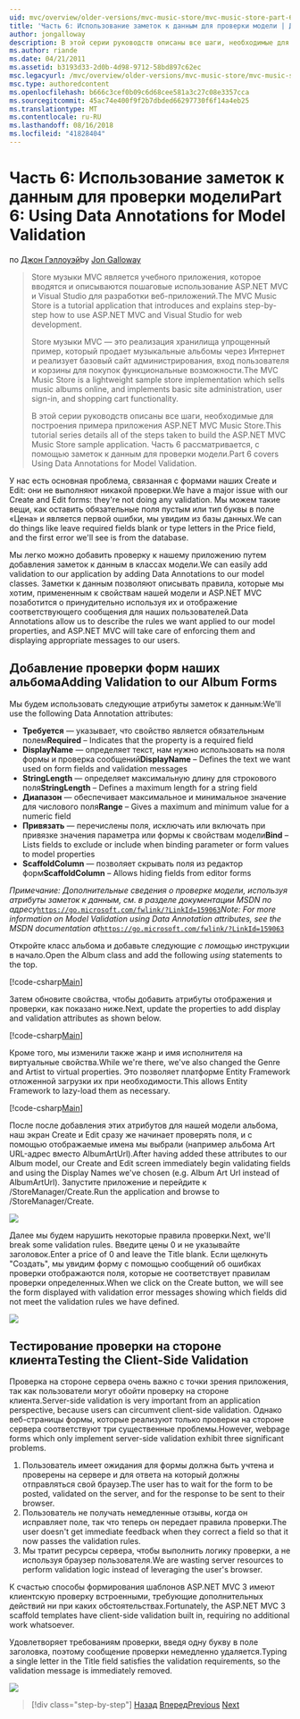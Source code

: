 ```yaml
---
uid: mvc/overview/older-versions/mvc-music-store/mvc-music-store-part-6
title: 'Часть 6: Использование заметок к данным для проверки модели | Документация Майкрософт'
author: jongalloway
description: В этой серии руководств описаны все шаги, необходимые для построения примера приложения ASP.NET MVC Music Store. Часть 6 рассматриваются с использованием заметок к данным для модели V...
ms.author: riande
ms.date: 04/21/2011
ms.assetid: b3193d33-2d0b-4d98-9712-58bd897c62ec
msc.legacyurl: /mvc/overview/older-versions/mvc-music-store/mvc-music-store-part-6
msc.type: authoredcontent
ms.openlocfilehash: b666c3cef0b09c6d68cee581a3c27c08e3357cca
ms.sourcegitcommit: 45ac74e400f9f2b7dbded66297730f6f14a4eb25
ms.translationtype: MT
ms.contentlocale: ru-RU
ms.lasthandoff: 08/16/2018
ms.locfileid: "41828404"
---
```

<a name="part-6-using-data-annotations-for-model-validation"></a><span data-ttu-id="97366-104">Часть 6: Использование заметок к данным для проверки модели</span><span class="sxs-lookup"><span data-stu-id="97366-104">Part 6: Using Data Annotations for Model Validation</span></span>
====================
<span data-ttu-id="97366-105">по [Джон Гэллоуэй](https://github.com/jongalloway)</span><span class="sxs-lookup"><span data-stu-id="97366-105">by [Jon Galloway](https://github.com/jongalloway)</span></span>

> <span data-ttu-id="97366-106">Store музыки MVC является учебного приложения, которое вводятся и описываются пошаговые использование ASP.NET MVC и Visual Studio для разработки веб-приложений.</span><span class="sxs-lookup"><span data-stu-id="97366-106">The MVC Music Store is a tutorial application that introduces and explains step-by-step how to use ASP.NET MVC and Visual Studio for web development.</span></span>  
>   
> <span data-ttu-id="97366-107">Store музыки MVC — это реализация хранилища упрощенный пример, который продает музыкальные альбомы через Интернет и реализует базовый сайт администрирования, вход пользователя и корзины для покупок функциональные возможности.</span><span class="sxs-lookup"><span data-stu-id="97366-107">The MVC Music Store is a lightweight sample store implementation which sells music albums online, and implements basic site administration, user sign-in, and shopping cart functionality.</span></span>  
>   
> <span data-ttu-id="97366-108">В этой серии руководств описаны все шаги, необходимые для построения примера приложения ASP.NET MVC Music Store.</span><span class="sxs-lookup"><span data-stu-id="97366-108">This tutorial series details all of the steps taken to build the ASP.NET MVC Music Store sample application.</span></span> <span data-ttu-id="97366-109">Часть 6 рассматривается, с помощью заметок к данным для проверки модели.</span><span class="sxs-lookup"><span data-stu-id="97366-109">Part 6 covers Using Data Annotations for Model Validation.</span></span>


<span data-ttu-id="97366-110">У нас есть основная проблема, связанная с формами наших Create и Edit: они не выполняют никакой проверки.</span><span class="sxs-lookup"><span data-stu-id="97366-110">We have a major issue with our Create and Edit forms: they're not doing any validation.</span></span> <span data-ttu-id="97366-111">Мы можем такие вещи, как оставить обязательные поля пустым или тип буквы в поле «Цена» и является первой ошибки, мы увидим из базы данных.</span><span class="sxs-lookup"><span data-stu-id="97366-111">We can do things like leave required fields blank or type letters in the Price field, and the first error we'll see is from the database.</span></span>

<span data-ttu-id="97366-112">Мы легко можно добавить проверку к нашему приложению путем добавления заметок к данным в классах модели.</span><span class="sxs-lookup"><span data-stu-id="97366-112">We can easily add validation to our application by adding Data Annotations to our model classes.</span></span> <span data-ttu-id="97366-113">Заметки к данным позволяют описывать правила, которые мы хотим, примененным к свойствам нашей модели и ASP.NET MVC позаботится о принудительно используя их и отображение соответствующего сообщения для наших пользователей.</span><span class="sxs-lookup"><span data-stu-id="97366-113">Data Annotations allow us to describe the rules we want applied to our model properties, and ASP.NET MVC will take care of enforcing them and displaying appropriate messages to our users.</span></span>

## <a name="adding-validation-to-our-album-forms"></a><span data-ttu-id="97366-114">Добавление проверки форм наших альбома</span><span class="sxs-lookup"><span data-stu-id="97366-114">Adding Validation to our Album Forms</span></span>

<span data-ttu-id="97366-115">Мы будем использовать следующие атрибуты заметок к данным:</span><span class="sxs-lookup"><span data-stu-id="97366-115">We'll use the following Data Annotation attributes:</span></span>

- <span data-ttu-id="97366-116">**Требуется** — указывает, что свойство является обязательным полем</span><span class="sxs-lookup"><span data-stu-id="97366-116">**Required** – Indicates that the property is a required field</span></span>
- <span data-ttu-id="97366-117">**DisplayName** — определяет текст, нам нужно использовать на поля формы и проверка сообщений</span><span class="sxs-lookup"><span data-stu-id="97366-117">**DisplayName** – Defines the text we want used on form fields and validation messages</span></span>
- <span data-ttu-id="97366-118">**StringLength** — определяет максимальную длину для строкового поля</span><span class="sxs-lookup"><span data-stu-id="97366-118">**StringLength** – Defines a maximum length for a string field</span></span>
- <span data-ttu-id="97366-119">**Диапазон** — обеспечивает максимальное и минимальное значение для числового поля</span><span class="sxs-lookup"><span data-stu-id="97366-119">**Range** – Gives a maximum and minimum value for a numeric field</span></span>
- <span data-ttu-id="97366-120">**Привязать** — перечислены поля, исключать или включать при привязке значения параметра или формы к свойствам модели</span><span class="sxs-lookup"><span data-stu-id="97366-120">**Bind** – Lists fields to exclude or include when binding parameter or form values to model properties</span></span>
- <span data-ttu-id="97366-121">**ScaffoldColumn** — позволяет скрывать поля из редактор форм</span><span class="sxs-lookup"><span data-stu-id="97366-121">**ScaffoldColumn** – Allows hiding fields from editor forms</span></span>

<span data-ttu-id="97366-122">*Примечание: Дополнительные сведения о проверке модели, используя атрибуты заметок к данным, см. в разделе документации MSDN по адресу*[`https://go.microsoft.com/fwlink/?LinkId=159063`](https://go.microsoft.com/fwlink/?LinkId=159063)</span><span class="sxs-lookup"><span data-stu-id="97366-122">*Note: For more information on Model Validation using Data Annotation attributes, see the MSDN documentation at*[`https://go.microsoft.com/fwlink/?LinkId=159063`](https://go.microsoft.com/fwlink/?LinkId=159063)</span></span>

<span data-ttu-id="97366-123">Откройте класс альбома и добавьте следующие *с помощью* инструкции в начало.</span><span class="sxs-lookup"><span data-stu-id="97366-123">Open the Album class and add the following *using* statements to the top.</span></span>

[!code-csharp[Main](mvc-music-store-part-6/samples/sample1.cs)]

<span data-ttu-id="97366-124">Затем обновите свойства, чтобы добавить атрибуты отображения и проверки, как показано ниже.</span><span class="sxs-lookup"><span data-stu-id="97366-124">Next, update the properties to add display and validation attributes as shown below.</span></span>

[!code-csharp[Main](mvc-music-store-part-6/samples/sample2.cs)]

<span data-ttu-id="97366-125">Кроме того, мы изменили также жанр и имя исполнителя на виртуальные свойства.</span><span class="sxs-lookup"><span data-stu-id="97366-125">While we're there, we've also changed the Genre and Artist to virtual properties.</span></span> <span data-ttu-id="97366-126">Это позволяет платформе Entity Framework отложенной загрузки их при необходимости.</span><span class="sxs-lookup"><span data-stu-id="97366-126">This allows Entity Framework to lazy-load them as necessary.</span></span>

[!code-csharp[Main](mvc-music-store-part-6/samples/sample3.cs)]

<span data-ttu-id="97366-127">После после добавления этих атрибутов для нашей модели альбома, наш экран Create и Edit сразу же начинает проверять поля, и с помощью отображаемые имена мы выбрали (например альбома Art URL-адрес вместо AlbumArtUrl).</span><span class="sxs-lookup"><span data-stu-id="97366-127">After having added these attributes to our Album model, our Create and Edit screen immediately begin validating fields and using the Display Names we've chosen (e.g. Album Art Url instead of AlbumArtUrl).</span></span> <span data-ttu-id="97366-128">Запустите приложение и перейдите к /StoreManager/Create.</span><span class="sxs-lookup"><span data-stu-id="97366-128">Run the application and browse to /StoreManager/Create.</span></span>

![](mvc-music-store-part-6/_static/image1.png)

<span data-ttu-id="97366-129">Далее мы будем нарушить некоторые правила проверки.</span><span class="sxs-lookup"><span data-stu-id="97366-129">Next, we'll break some validation rules.</span></span> <span data-ttu-id="97366-130">Введите цены 0 и не указывайте заголовок.</span><span class="sxs-lookup"><span data-stu-id="97366-130">Enter a price of 0 and leave the Title blank.</span></span> <span data-ttu-id="97366-131">Если щелкнуть "Создать", мы увидим форму с помощью сообщений об ошибках проверки отображаются поля, которые не соответствует правилам проверки определенных.</span><span class="sxs-lookup"><span data-stu-id="97366-131">When we click on the Create button, we will see the form displayed with validation error messages showing which fields did not meet the validation rules we have defined.</span></span>

![](mvc-music-store-part-6/_static/image2.png)

## <a name="testing-the-client-side-validation"></a><span data-ttu-id="97366-132">Тестирование проверки на стороне клиента</span><span class="sxs-lookup"><span data-stu-id="97366-132">Testing the Client-Side Validation</span></span>

<span data-ttu-id="97366-133">Проверка на стороне сервера очень важно с точки зрения приложения, так как пользователи могут обойти проверку на стороне клиента.</span><span class="sxs-lookup"><span data-stu-id="97366-133">Server-side validation is very important from an application perspective, because users can circumvent client-side validation.</span></span> <span data-ttu-id="97366-134">Однако веб-страницы формы, которые реализуют только проверки на стороне сервера соответствуют три существенные проблемы.</span><span class="sxs-lookup"><span data-stu-id="97366-134">However, webpage forms which only implement server-side validation exhibit three significant problems.</span></span>

1. <span data-ttu-id="97366-135">Пользователь имеет ожидания для формы должна быть учтена и проверены на сервере и для ответа на который должны отправляться свой браузер.</span><span class="sxs-lookup"><span data-stu-id="97366-135">The user has to wait for the form to be posted, validated on the server, and for the response to be sent to their browser.</span></span>
2. <span data-ttu-id="97366-136">Пользователь не получать немедленные отзывы, когда он исправляет поле, так что теперь он передает правила проверки.</span><span class="sxs-lookup"><span data-stu-id="97366-136">The user doesn't get immediate feedback when they correct a field so that it now passes the validation rules.</span></span>
3. <span data-ttu-id="97366-137">Мы тратит ресурсы сервера, чтобы выполнить логику проверки, а не используя браузер пользователя.</span><span class="sxs-lookup"><span data-stu-id="97366-137">We are wasting server resources to perform validation logic instead of leveraging the user's browser.</span></span>

<span data-ttu-id="97366-138">К счастью способы формирования шаблонов ASP.NET MVC 3 имеют клиентскую проверку встроенными, требующие дополнительных действий ни при каких обстоятельствах.</span><span class="sxs-lookup"><span data-stu-id="97366-138">Fortunately, the ASP.NET MVC 3 scaffold templates have client-side validation built in, requiring no additional work whatsoever.</span></span>

<span data-ttu-id="97366-139">Удовлетворяет требованиям проверки, введя одну букву в поле заголовка, поэтому сообщение проверки немедленно удаляется.</span><span class="sxs-lookup"><span data-stu-id="97366-139">Typing a single letter in the Title field satisfies the validation requirements, so the validation message is immediately removed.</span></span>

![](mvc-music-store-part-6/_static/image3.png)


> [!div class="step-by-step"]
> <span data-ttu-id="97366-140">[Назад](mvc-music-store-part-5.md)
> [Вперед](mvc-music-store-part-7.md)</span><span class="sxs-lookup"><span data-stu-id="97366-140">[Previous](mvc-music-store-part-5.md)
[Next](mvc-music-store-part-7.md)</span></span>
